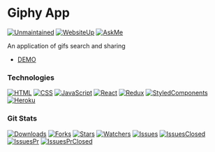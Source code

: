 # Giphy App
[![Unmaintained](https://img.shields.io/badge/Maintained%3F-no-red.svg)](https://github.com/hmaranhao/giphy-app)
[![WebsiteUp](https://img.shields.io/website-up-down-green-red/http/monip.org.svg)](https://github.com/hmaranhao/giphy-app)
[![AskMe](https://img.shields.io/badge/Ask%20me-anything-1abc9c.svg)](https://github.com/hmaranhao/giphy-app)

An application of gifs search and sharing

- [DEMO](https://hmaranhao.github.io/giphy-app/)

 ### Technologies

[![HTML](https://img.shields.io/badge/HTML-239120?style=for-the-badge&logo=html5&logoColor=white)](https://github.com/hmaranhao/giphy-app)
[![CSS](https://img.shields.io/badge/CSS-239120?&style=for-the-badge&logo=css3&logoColor=white)](https://github.com/hmaranhao/giphy-app)
[![JavaScript](https://img.shields.io/badge/JavaScript-F7DF1E?style=for-the-badge&logo=javascript&logoColor=black)](https://github.com/hmaranhao/giphy-app)
[![React](https://img.shields.io/badge/React-20232A?style=for-the-badge&logo=react&logoColor=61DAFB)](https://github.com/hmaranhao/giphy-app)
[![Redux](https://img.shields.io/badge/Redux-593D88?style=for-the-badge&logo=redux&logoColor=white)](https://github.com/hmaranhao/giphy-app)
[![StyledComponents](https://img.shields.io/badge/styled--components-DB7093?style=for-the-badge&logo=styled-components&logoColor=white)](https://github.com/hmaranhao/giphy-app)
[![Heroku](https://img.shields.io/badge/Heroku-430098?style=for-the-badge&logo=heroku&logoColor=white)](https://github.com/hmaranhao/giphy-app)

### Git Stats

[![Downloads](https://img.shields.io/github/downloads/hmaranhao/todoApp/total.svg)](https://github.com/hmaranhao/giphy-app)
[![Forks](https://img.shields.io/github/forks/hmaranhao/giphy-app.svg)](https://github.com/hmaranhao/giphy-app)
[![Stars](https://img.shields.io/github/stars/hmaranhao/giphy-app.svg)](https://github.com/hmaranhao/giphy-app)
[![Watchers](https://img.shields.io/github/watchers/hmaranhao/giphy-app.svg)](https://github.com/hmaranhao/giphy-app)
[![Issues](https://img.shields.io/github/issues/hmaranhao/giphy-app.svg)](https://github.com/hmaranhao/giphy-app)
[![IssuesClosed](https://img.shields.io/github/issues-closed/hmaranhao/giphy-app.svg)](https://github.com/hmaranhao/giphy-app)
[![IssuesPr](https://img.shields.io/github/issues-pr/hmaranhao/giphy-app.svg)](https://github.com/hmaranhao/giphy-app)
[![IssuesPrClosed](https://img.shields.io/github/issues-pr-closed/hmaranhao/giphy-app.svg)](https://github.com/hmaranhao/giphy-app)
